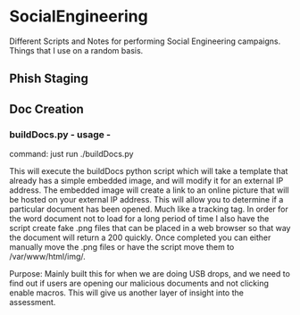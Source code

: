 # SocialEngineering 
Different Scripts and Notes for performing Social Engineering campaigns. Things that I use on a random basis.  

## Phish Staging

## Doc Creation
### buildDocs.py - usage -<br>
command: just run ./buildDocs.py <p>
This will execute the buildDocs python script which will take a template that already has a simple embedded image, and will modify it      for an external IP address.  The embedded image will create a link to an online picture that will be hosted on your external IP address.  This will allow you to determine if a particular document has been opened.  Much like a tracking tag.  In order for the word document not to load for a long period of time I also have the script create fake .png files that can be placed in a web browser so that way the document will return a 200 quickly.  Once completed you can either manually move the .png files or have the script move them to /var/www/html/img/. <p>
Purpose: Mainly built this for when we are doing USB drops, and we need to find out if users are opening our malicious documents and not clicking enable macros.  This will give us another layer of insight into the assessment.  
  
 
